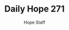 ---
image: /assets/img/daily-hope-default-artwork.png
title: Daily Hope 271
number: 271
categories:
  - Daily Hope
author: Hope Staff
notes: Daily Hope 271
embed: >-
  <iframe style="border-radius:12px" src="https://open.spotify.com/embed/episode/6N42yGxJIVolxfFt3v2zsi?utm_source=generator" width="100%" height="352" frameBorder="0" allowfullscreen="" allow="autoplay; clipboard-write; encrypted-media; fullscreen; picture-in-picture" loading="lazy"></iframe>
---